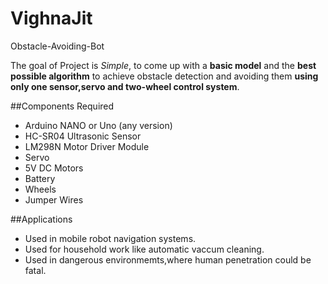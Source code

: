# VighnaJit
Obstacle-Avoiding-Bot

The goal of Project is *Simple*, to come up with a **basic model** and the **best possible algorithm** to achieve obstacle detection and avoiding them **using only one sensor,servo and two-wheel control system**.

##Components Required
- Arduino NANO or Uno (any version)
- HC-SR04 Ultrasonic Sensor
- LM298N Motor Driver Module
- Servo
- 5V DC Motors
- Battery
- Wheels
- Jumper Wires

##Applications
- Used in mobile robot navigation systems.
- Used for household work like automatic vaccum cleaning.
- Used in dangerous environmemts,where human penetration could be fatal.
